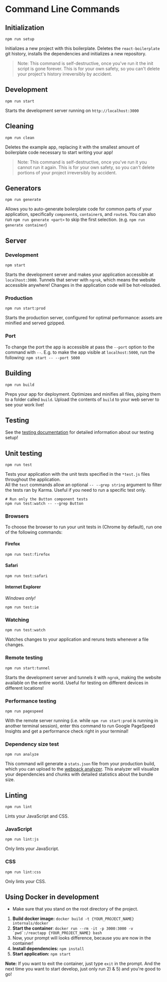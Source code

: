 # Command Line Commands

## Initialization

```Shell
npm run setup
```

Initializes a new project with this boilerplate. Deletes the `react-boilerplate`
git history, installs the dependencies and initializes a new repository.

> Note: This command is self-destructive, once you've run it the init script is
gone forever. This is for your own safety, so you can't delete your project's
history irreversibly by accident.

## Development

```Shell
npm run start
```

Starts the development server running on `http://localhost:3000`

## Cleaning

```Shell
npm run clean
```

Deletes the example app, replacing it with the smallest amount of boilerplate
code necessary to start writing your app!

> Note: This command is self-destructive, once you've run it you cannot run it
again. This is for your own safety, so you can't delete portions of your project
irreversibly by accident.

## Generators

```Shell
npm run generate
```

Allows you to auto-generate boilerplate code for common parts of your
application, specifically `component`s, `container`s, and `route`s. You can
also run `npm run generate <part>` to skip the first selection. (e.g. `npm run
generate container`)

## Server

### Development

```Shell
npm start
```

Starts the development server and makes your application accessible at
`localhost:3000`. Tunnels that server with `ngrok`, which means the website
accessible anywhere! Changes in the application code will be hot-reloaded.

### Production

```Shell
npm run start:prod
```

Starts the production server, configured for optimal performance: assets are
minified and served gzipped.

### Port

To change the port the app is accessible at pass the `--port` option to the command
with `--`. E.g. to make the app visible at `localhost:5000`, run the following:
`npm start -- --port 5000`

## Building

```Shell
npm run build
```

Preps your app for deployment. Optimizes and minifies all files, piping them to
a folder called `build`. Upload the contents of `build` to your web server to
see your work live!

## Testing

See the [testing documentation](../testing/README.md) for detailed information
about our testing setup!

## Unit testing

```Shell
npm run test
```

Tests your application with the unit tests specified in the `*test.js` files
throughout the application.  
All the `test` commands allow an optional `-- --grep string` argument to filter
the tests ran by Karma. Useful if you need to run a specific test only.

```Shell
# Run only the Button component tests
npm run test:watch -- --grep Button
```

### Browsers

To choose the browser to run your unit tests in (Chrome by default), run one of
the following commands:

#### Firefox

```Shell
npm run test:firefox
```

#### Safari

```Shell
npm run test:safari
```

#### Internet Explorer

*Windows only!*

```Shell
npm run test:ie
```

### Watching

```Shell
npm run test:watch
```

Watches changes to your application and reruns tests whenever a file changes.

### Remote testing

```Shell
npm run start:tunnel
```
Starts the development server and tunnels it with `ngrok`, making the website
available on the entire world. Useful for testing on different devices in different locations!

### Performance testing

```Shell
npm run pagespeed
```

With the remote server running (i.e. while `npm run start:prod` is running in
another terminal session), enter this command to run Google PageSpeed Insights
and get a performance check right in your terminal!

### Dependency size test

```Shell
npm run analyze
```

This command will generate a `stats.json` file from your production build, which
you can upload to the [webpack analyzer](https://webpack.github.io/analyse/). This
analyzer will visualize your dependencies and chunks with detailed statistics
about the bundle size.

## Linting

```Shell
npm run lint
```

Lints your JavaScript and CSS.

### JavaScript

```Shell
npm run lint:js
```

Only lints your JavaScript.

### CSS

```Shell
npm run lint:css
```

Only lints your CSS.

## Using Docker in development
* Make sure that you stand on the root directory of the project.

1. **Build docker image:** `docker build -t {YOUR_PROJECT_NAME} internals/docker`
2. **Start the container**: ``docker run --rm -it -p 3000:3000 -v `pwd`:/reactapp {YOUR_PROJECT_NAME} bash``
3. Now, your prompt will looks difference, because you are now in the container!
4. **Install dependencies:** `npm install`
5. **Start application:** `npm start`

**Note:** If you want to exit the container, just type `exit` in the prompt. And the next time you want to start develop, just only run 2) & 5) and you're good to go!
